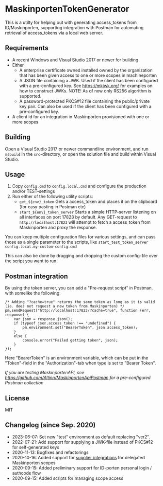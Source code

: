 # MaskinportenTokenGenerator

This is a utilty for helping out with generating access_tokens from ID/Maskinporten, supporting integration with Postman for automating retrieval of access_tokens via a local web server.

## Requirements
* A recent Windows and Visual Studio 2017 or newer for building
* Either
	* A enterprise certificate owned installed owned by the organization that has been given access to one or more scopes in machineporten
	* A JSON file containing a JWK. Used if the client has been configured with a pre-configured key. See https://mkjwk.org/ for examples on how to construct JWKs. NOTE! As of now only RS256 algorithm is supported.
	* A password-protected PKCS#12 file containing the public/private key pair. Can also be used if the client has been configured with a pre-configured key.	
* A client id for an integration in Maskinporten provisioned with one or more scopes

## Building
Open a Visual Studio 2017 or newer commandline environment, and run `msbuild` in the `src`-directory, or open the solution file and build within Visual Studio.

## Usage
1. Copy `config.cmd` to `config.local.cmd` and configure the production and/or TEST-settings 
2. Run either of the following utility scripts:
	* `get_${env}_token` Gets a access_token and places it on the clipboard (for easy pasting in Postman etc)
	* `start_${env}_token_server` Starts a simple HTTP-server listening on all interfaces on port 17823 by default. Any GET-request to `http://localhost:17823` will attempt to fetch a access_token from Maskinporten and proxy the response.

You can keep multiple configuration files for various settings, and can pass those as a single parameter to the scripts, like `start_test_token_server config.local.my-custom-config.cmd` 

This can also be done by dragging and dropping the custom config-file over the script you want to run.

## Postman integration
By using the token server, you can add a "Pre-request script" in Postman, with somelike the following:

    /* Adding "?cache=true" returns the same token as long as it is valid (ie. does not request a new token from Maskinporten) */
    pm.sendRequest("http://localhost:17823/?cache=true", function (err, response) {
	    var json = response.json();
	    if (typeof json.access_token !== "undefined") {
	        pm.environment.set("BearerToken", json.access_token);
	    }
	    else {
	        console.error("Failed getting token", json);
	    }
    });

Here "BearerToken" is an environment variable, which can be put in the "Token"-field in the "Authorization"-tab when type is set to "Bearer Token".

*If you are testing MaskinportenAPI, see https://github.com/Altinn/MaskinportenApiPostman for a pre-configured Postman collection*

## License
MIT

## Changelog (since Sep. 2020)
* 2023-06-07: Set new "test" environment as default replacing "ver2". 
* 2022-07-21: Add support for supplying a JWK-file instead of PKCS#12 for self-generated keys
* 2020-11-13: Bugfixes and refactorings
* 2020-10-16: Added support for [supplier integrations](https://difi.github.io/felleslosninger/maskinporten_guide_apikonsument.html#bruke-delegering-som-leverand%C3%B8r) for delegated Maskinporten scopes
* 2020-09-15: Added preliminary support for ID-porten personal login / authcode flow
* 2020-09-15: Added scripts for managing scope access
